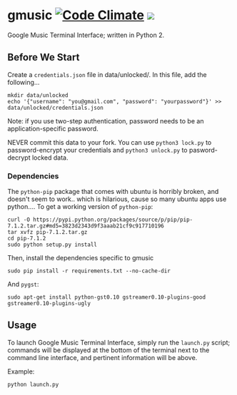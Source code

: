 # gmusic [![Code Climate](https://codeclimate.com/github/etkirsch/gmusic/badges/gpa.svg)](https://codeclimate.com/github/etkirsch/gmusic) <a href="https://codeclimate.com/github/etkirsch/gmusic/coverage"><img src="https://codeclimate.com/github/etkirsch/gmusic/badges/coverage.svg" /></a>
Google Music Terminal Interface; written in Python 2.

## Before We Start
Create a `credentials.json` file in data/unlocked/. In this file, add the following...

```
mkdir data/unlocked
echo '{"username": "you@gmail.com", "password": "yourpassword"}' >> data/unlocked/credentials.json
```
Note: if you use two-step authentication, password needs to be an application-specific password.

NEVER commit this data to your fork. You can use `python3 lock.py` to password-encrypt your credentials and `python3 unlock.py` to pasword-decrypt locked data.


### Dependencies

The `python-pip` package that comes with ubuntu is horribly broken, and doesn't seem to work.. which is hilarious, cause so many ubuntu apps use python....
To get a working version of `python-pip`:
```
curl -O https://pypi.python.org/packages/source/p/pip/pip-7.1.2.tar.gz#md5=3823d2343d9f3aaab21cf9c917710196
tar xvfz pip-7.1.2.tar.gz
cd pip-7.1.2
sudo python setup.py install
```

Then, install the dependencies specific to gmusic

```
sudo pip install -r requirements.txt --no-cache-dir 
```

And `pygst`:

```
sudo apt-get install python-gst0.10 gstreamer0.10-plugins-good gstreamer0.10-plugins-ugly
```



## Usage
To launch Google Music Terminal Interface, simply run the `launch.py` script; commands will be displayed at the bottom of the terminal next to the command line interface, and pertinent information will be above.

Example:
```
python launch.py
```

